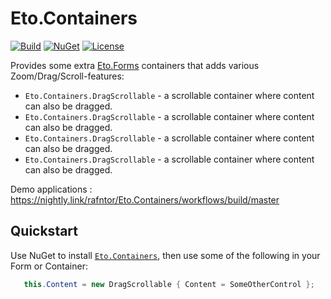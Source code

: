 # Eto.Containers

[![Build](https://github.com/rafntor/Eto.Containers/actions/workflows/build.yml/badge.svg)](https://github.com/rafntor/Eto.Containers/actions/workflows/build.yml)
[![NuGet](https://img.shields.io/nuget/v/Eto.Containers)](https://www.nuget.org/packages/Eto.Containers/)
[![License](https://img.shields.io/github/license/rafntor/Eto.Containers)](LICENSE)

Provides some extra [Eto.Forms](https://github.com/picoe/Eto) containers that adds various Zoom/Drag/Scroll-features:
- `Eto.Containers.DragScrollable` - a scrollable container where content can also be dragged.
- `Eto.Containers.DragScrollable` - a scrollable container where content can also be dragged.
- `Eto.Containers.DragScrollable` - a scrollable container where content can also be dragged.
- `Eto.Containers.DragScrollable` - a scrollable container where content can also be dragged.

Demo applications : https://nightly.link/rafntor/Eto.Containers/workflows/build/master

## Quickstart

Use NuGet to install [`Eto.Containers`](https://www.nuget.org/packages/Eto.Containers/), then use some of the following in your Form or Container:
```cs
   this.Content = new DragScrollable { Content = SomeOtherControl };
```

